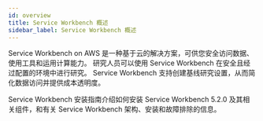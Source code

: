 ```yaml
---
id: overview
title: Service Workbench 概述
sidebar_label: Service Workbench 概述
---
```


Service Workbench on AWS 是一种基于云的解决方案，可供您安全访问数据、使用工具和运用计算能力。 研究人员可以使用 Service Workbench 在安全且经过配置的环境中进行研究。 Service Workbench 支持创建基线研究设置，从而简化数据访问并提供成本透明度。

Service Workbench 安装指南介绍如何安装 Service Workbench 5.2.0 及其相关组件，和有关 Service Workbench 架构、安装和故障排除的信息。